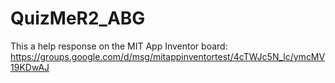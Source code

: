 # QuizMeR2_ABG
This a help response on the MIT App Inventor board:
https://groups.google.com/d/msg/mitappinventortest/4cTWJc5N_lc/ymcMV19KDwAJ

